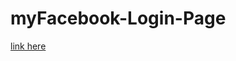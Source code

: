 # myFacebook-Login-Page

[link here](https://teams.microsoft.com/l/message/19:IXaNKV3loyGHO9LnDSCgUXg8RbsfgKDZr7TZVavJ5Ko1@thread.tacv2/1647253754217?tenantId=38fc09ac-2ea6-4353-9730-4c9371ff4843&groupId=d4e006dd-1fc7-459d-8d43-613d37d45875&parentMessageId=1647253754217&teamName=BSIT%2032A2%2F%20BSCS%2032A1%20IT%20ELECTIVE%203%2F%20CS%20ELECTIVE%202%202ND%20SEM%202021-2022&channelName=General&createdTime=1647253754217)
